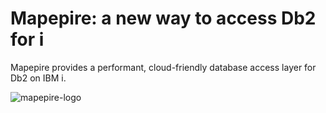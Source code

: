 
# Mapepire: a new way to access Db2 for i

Mapepire provides a performant, cloud-friendly database access layer for Db2 on IBM i. 

![mapepire-logo](https://github.com/user-attachments/assets/96c4d8e1-04f7-4f5b-8fc5-d1b32203f659)
